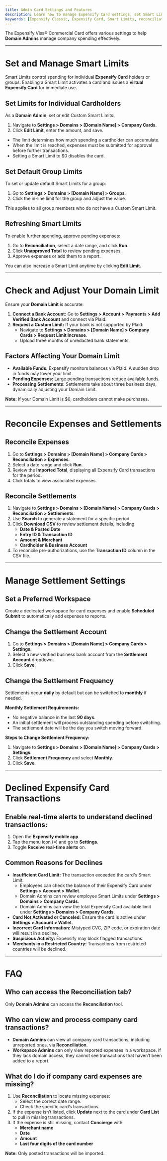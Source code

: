 ```yaml
---
title: Admin Card Settings and Features
description: Learn how to manage Expensify Card settings, set Smart Limits, reconcile expenses, and troubleshoot transaction issues.
keywords: [Expensify Classic, Expensify Card, Smart Limits, reconciliation, declined transactions, settlement settings]
---
```


The Expensify Visa® Commercial Card offers various settings to help **Domain Admins** manage company spending effectively.

---

# Set and Manage Smart Limits
Smart Limits control spending for individual **Expensify Card** holders or groups. Enabling a Smart Limit activates a card and issues a **virtual Expensify Card** for immediate use.

## Set Limits for Individual Cardholders
As a **Domain Admin**, set or edit Custom Smart Limits:
1. Navigate to **Settings > Domains > [Domain Name] > Company Cards**.
2. Click **Edit Limit**, enter the amount, and save.

- The limit determines how much spending a cardholder can accumulate.
- When the limit is reached, expenses must be submitted for approval before further transactions.
- Setting a Smart Limit to $0 disables the card.

## Set Default Group Limits
To set or update default Smart Limits for a group:
1. Go to **Settings > Domains > [Domain Name] > Groups**.
2. Click the in-line limit for the group and adjust the value.

This applies to all group members who do not have a Custom Smart Limit.

## Refreshing Smart Limits
To enable further spending, approve pending expenses:
1. Go to **Reconciliation**, select a date range, and click **Run**.
2. Click **Unapproved Total** to review pending expenses.
3. Approve expenses or add them to a report.

You can also increase a Smart Limit anytime by clicking **Edit Limit**.

---

# Check and Adjust Your Domain Limit

Ensure your **Domain Limit** is accurate:
1. **Connect a Bank Account:** Go to **Settings > Account > Payments > Add Verified Bank Account** and connect via Plaid.
2. **Request a Custom Limit:** If your bank is not supported by Plaid:
   - Navigate to **Settings > Domains > [Domain Name] > Company Cards > Request Limit Increase**.
   - Upload three months of unredacted bank statements.

## Factors Affecting Your Domain Limit
- **Available Funds:** Expensify monitors balances via Plaid. A sudden drop in funds may lower your limit.
- **Pending Expenses:** Large pending transactions reduce available funds.
- **Processing Settlements:** Settlements take about three business days, dynamically adjusting your Domain Limit.

**Note:** If your Domain Limit is $0, cardholders cannot make purchases.

---

# Reconcile Expenses and Settlements

## Reconcile Expenses
1. Go to **Settings > Domains > [Domain Name] > Company Cards > Reconciliation > Expenses**.
2. Select a date range and click **Run**.
3. Review the **Imported Total**, displaying all Expensify Card transactions for the period.
4. Click totals to view associated expenses.

## Reconcile Settlements
1. Navigate to **Settings > Domains > [Domain Name] > Company Cards > Reconciliation > Settlements**.
2. Use **Search** to generate a statement for a specific period.
3. Click **Download CSV** to review settlement details, including:
   - **Date & Posted Date**
   - **Entry ID & Transaction ID**
   - **Amount & Merchant**
   - **Cardholder & Business Account**
4. To reconcile pre-authorizations, use the **Transaction ID** column in the CSV file.

---

# Manage Settlement Settings

## Set a Preferred Workspace
Create a dedicated workspace for card expenses and enable **Scheduled Submit** to automatically add expenses to reports.

## Change the Settlement Account
1. Go to **Settings > Domains > [Domain Name] > Company Cards > Settings**.
2. Select a new verified business bank account from the **Settlement Account** dropdown.
3. Click **Save**.

## Change the Settlement Frequency
Settlements occur **daily** by default but can be switched to **monthly** if needed.

**Monthly Settlement Requirements:**
- No negative balance in the last **90 days**.
- An initial settlement will process outstanding spending before switching.
- The settlement date will be the day you switch moving forward.

**Steps to Change Settlement Frequency:**
1. Navigate to **Settings > Domains > [Domain Name] > Company Cards > Settings**.
2. Click **Settlement Frequency** and select **Monthly**.
3. Click **Save**.

---

# Declined Expensify Card Transactions

## Enable real-time alerts to understand declined transactions:
1. Open the **Expensify mobile app**.
2. Tap the menu icon (**≡**) and go to **Settings**.
3. Toggle **Receive real-time alerts** on.

## Common Reasons for Declines
- **Insufficient Card Limit:** The transaction exceeded the card's Smart Limit.
  - Employees can check the balance of their Expensify Card under **Settings > Account > Wallet**.
  - Domain Admins can review employee Smart Limits under **Settings > Domains > Company Cards**.
  - Domain Admins can view the total Expensify Card available limit under **Settings > Domains > Company Cards**.
- **Card Not Activated or Canceled:** Ensure the card is active under **Settings > Account > Wallet**.
- **Incorrect Card Information:** Mistyped CVC, ZIP code, or expiration date will result in a decline.
- **Suspicious Activity:** Expensify may block flagged transactions.
- **Merchants in a Restricted Country:** Transactions from restricted countries will be declined.

---

# FAQ

## Who can access the Reconciliation tab?
Only **Domain Admins** can access the **Reconciliation** tool.

## Who can view and process company card transactions?
- **Domain Admins** can view all company card transactions, including unreported ones, via **Reconciliation**.
- **Workspace Admins** can only view reported expenses in a workspace. If they lack domain access, they cannot see transactions that haven’t been added to a report.

## What do I do if company card expenses are missing?
1. Use **Reconciliation** to locate missing expenses:
   - Select the correct date range.
   - Check the specific card’s transactions.
2. If the expense isn’t listed, click **Update** next to the card under **Card List** to pull in missing transactions.
3. If the expense is still missing, contact **Concierge** with:
   - **Merchant name**
   - **Date**
   - **Amount**
   - **Last four digits of the card number**

**Note:** Only posted transactions will be imported.

